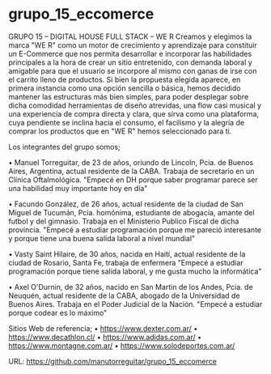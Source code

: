 # grupo_15_eccomerce

GRUPO 15 – DIGITAL HOUSE FULL STACK – WE R
	Creamos y elegimos la marca "WE R" como un motor de crecimiento y aprendizaje para constituir un E-Commerce que nos permita desarrollar e incorporar las habilidades principales a la hora de crear un sitio entretenido, con demanda laboral y amigable para que el usuario se incorpore al mismo con ganas de irse con el carrito lleno de productos. Si bien la propuesta elegida aparece, en primera instancia como una opción sencilla o básica, hemos decidido mantener las estructuras más bien simples, para poder desplegar sobre dicha comodidad herramientas de diseño atrevidas, una flow casi musical y una experiencia de compra directa y clara, que sirva como una plataforma, cuya pendiente se inclina hacia el consumo, el facilismo y la alegría de comprar los productos que en "WE R" hemos seleccionado para ti.

Los integrantes del grupo somos;

•	Manuel Torreguitar, de 23 de años, oriundo de Lincoln, Pcia. de Buenos Aires, Argentina, actual residente de la CABA. Trabaja de secretario en un Clínica Oftalmológica. 
"Empecé en DH porque saber programar parece ser una habilidad muy importante hoy en día"

•	Facundo González, de 26 años, actual residente de la ciudad de San Miguel de Tucumán, Pcia. homónima, estudiante de abogacía, amante del futbol y del gimnasio. Trabaja en el Ministerio Publico Fiscal de dicha provincia. 
"Empecé a estudiar programación porque me pareció interesante y porque tiene una buena salida laboral a nivel mundial" 

•	Vasty Saint Hilaire, de 30 años, nacida en Haití, actual residente de la ciudad de Rosario, Santa Fe, trabaja de enfermera
"Empecé a estudiar programación porque tiene salida laboral, y me gusta mucho la informática"

•	Axel O'Durnin, de 32 años, nacido en San Martin de los Andes, Pcia. de Neuquén, actual residente de la CABA, abogado de la Universidad de Buenos Aires. Trabaja en el Poder Judicial de la Nación.
"Empecé a estudiar porque codear es lo máximo"

Sitios Web de referencia;
•	https://www.dexter.com.ar/
•	https://www.decathlon.cl/
•	https://www.adidas.com.ar/
•	https://www.montagne.com.ar/
•	https://www.solodeportes.com.ar/

URL: https://github.com/manutorreguitar/grupo_15_eccomerce